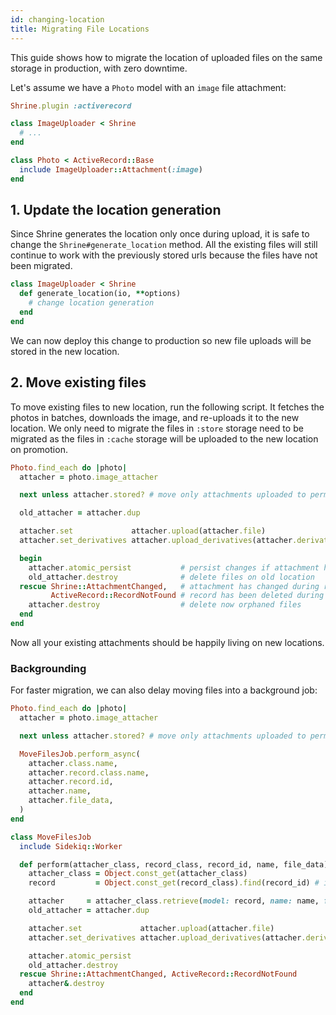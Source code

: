 ```yaml
---
id: changing-location
title: Migrating File Locations
---
```


This guide shows how to migrate the location of uploaded files on the same 
storage in production, with zero downtime.

Let's assume we have a `Photo` model with an `image` file attachment:

```rb
Shrine.plugin :activerecord
```
```rb
class ImageUploader < Shrine
  # ...
end
```
```rb
class Photo < ActiveRecord::Base
  include ImageUploader::Attachment(:image)
end
```

## 1. Update the location generation

Since Shrine generates the location only once during upload, it is safe to change
the `Shrine#generate_location` method. All the existing files will still continue
to work with the previously stored urls because the files have not been migrated.

```rb
class ImageUploader < Shrine
  def generate_location(io, **options)
    # change location generation
  end
end
```

We can now deploy this change to production so new file uploads will be stored in 
the new location.

## 2. Move existing files

To move existing files to new location, run the following script. It fetches
the photos in batches, downloads the image, and re-uploads it to the new location.
We only need to migrate the files in `:store` storage need to be migrated as the files
in `:cache` storage will be uploaded to the new location on promotion.

```rb
Photo.find_each do |photo|
  attacher = photo.image_attacher

  next unless attacher.stored? # move only attachments uploaded to permanent storage

  old_attacher = attacher.dup

  attacher.set             attacher.upload(attacher.file)                    # reupload file
  attacher.set_derivatives attacher.upload_derivatives(attacher.derivatives) # reupload derivatives if you have derivatives

  begin
    attacher.atomic_persist           # persist changes if attachment has not changed in the meantime
    old_attacher.destroy              # delete files on old location
  rescue Shrine::AttachmentChanged,   # attachment has changed during reuploading
         ActiveRecord::RecordNotFound # record has been deleted during reuploading
    attacher.destroy                  # delete now orphaned files
  end
end
```

Now all your existing attachments should be happily living on new locations.

### Backgrounding

For faster migration, we can also delay moving files into a background job:

```rb
Photo.find_each do |photo|
  attacher = photo.image_attacher

  next unless attacher.stored? # move only attachments uploaded to permanent storage

  MoveFilesJob.perform_async(
    attacher.class.name,
    attacher.record.class.name,
    attacher.record.id,
    attacher.name,
    attacher.file_data,
  )
end
```
```rb
class MoveFilesJob
  include Sidekiq::Worker

  def perform(attacher_class, record_class, record_id, name, file_data)
    attacher_class = Object.const_get(attacher_class)
    record         = Object.const_get(record_class).find(record_id) # if using Active Record

    attacher     = attacher_class.retrieve(model: record, name: name, file: file_data)
    old_attacher = attacher.dup

    attacher.set             attacher.upload(attacher.file)
    attacher.set_derivatives attacher.upload_derivatives(attacher.derivatives)

    attacher.atomic_persist
    old_attacher.destroy
  rescue Shrine::AttachmentChanged, ActiveRecord::RecordNotFound
    attacher&.destroy
  end
end
```
